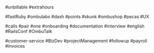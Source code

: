 #unbillable
#extrahours

#fastRuby
#ombulabs
#dash
#points
#skunk
#ombushop
#pecas
#UX

#calls
#pair
#one
#onboarding
#documentation
#interview
#english
#RailsConf
#OmbuTalk

#customer-service
#BizDev
#projectManagement
#followup
#payroll
#invoices